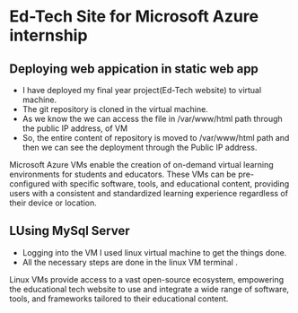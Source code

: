# Ed-Tech Site for Microsoft Azure internship

## Deploying web appication in static web app

* I have deployed my final year project(Ed-Tech website) to virtual machine.
* The git repository is cloned in the virtual machine.
* As we know the we can access the file in /var/www/html path through the public IP address, of VM
*  So, the entire content of repository is moved to /var/www/html path and then we can see the   deployment through the Public IP address.


 Microsoft Azure VMs enable the creation of on-demand virtual learning environments for students and educators. These VMs can be pre-configured with specific software, tools, and educational content, providing users with a consistent and standardized learning experience regardless of their device or location. 

## LUsing MySql Server

* Logging into the VM I used linux virtual machine to get the things done.
* All the necessary steps are done in the linux VM terminal .
  
Linux VMs provide access to a vast open-source ecosystem, empowering the educational tech website to use and integrate a wide range of software, tools, and frameworks tailored to their educational content. 

